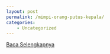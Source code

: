 ```yaml
---
layout: post
permalink: /mimpi-orang-putus-kepala/
categories:
    - Uncategorized
---
```


[Baca Selengkapnya](/07)